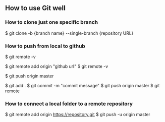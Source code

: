 ## How to use Git well

### How to clone just one specific branch

$ git clone -b {branch name} --single-branch {repository URL}

### How to push from local to github

$ git remote -v

<!-- to check whether you have connected your local to a github repository -->
<!-- if there is nothing connected, -->

$ git remote add origin "github url"
$ git remote -v

<!-- if two cmd lines come out, -->

$ git push origin master

<!-- do the same process from scratch below if an error is thrown -->

$ git add .
$ git commit -m "commit message"
$ git push origin master
$ git remote

### How to connect a local folder to a remote repository

$ git remote add origin https://repository.git
$ git push -u origin master
